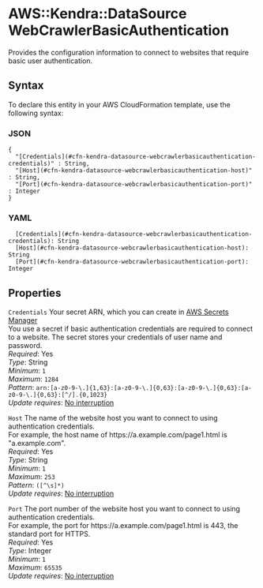 # AWS::Kendra::DataSource WebCrawlerBasicAuthentication<a name="aws-properties-kendra-datasource-webcrawlerbasicauthentication"></a>

Provides the configuration information to connect to websites that require basic user authentication\.

## Syntax<a name="aws-properties-kendra-datasource-webcrawlerbasicauthentication-syntax"></a>

To declare this entity in your AWS CloudFormation template, use the following syntax:

### JSON<a name="aws-properties-kendra-datasource-webcrawlerbasicauthentication-syntax.json"></a>

```
{
  "[Credentials](#cfn-kendra-datasource-webcrawlerbasicauthentication-credentials)" : String,
  "[Host](#cfn-kendra-datasource-webcrawlerbasicauthentication-host)" : String,
  "[Port](#cfn-kendra-datasource-webcrawlerbasicauthentication-port)" : Integer
}
```

### YAML<a name="aws-properties-kendra-datasource-webcrawlerbasicauthentication-syntax.yaml"></a>

```
  [Credentials](#cfn-kendra-datasource-webcrawlerbasicauthentication-credentials): String
  [Host](#cfn-kendra-datasource-webcrawlerbasicauthentication-host): String
  [Port](#cfn-kendra-datasource-webcrawlerbasicauthentication-port): Integer
```

## Properties<a name="aws-properties-kendra-datasource-webcrawlerbasicauthentication-properties"></a>

`Credentials`  <a name="cfn-kendra-datasource-webcrawlerbasicauthentication-credentials"></a>
Your secret ARN, which you can create in [AWS Secrets Manager](https://docs.aws.amazon.com/secretsmanager/latest/userguide/intro.html)   
You use a secret if basic authentication credentials are required to connect to a website\. The secret stores your credentials of user name and password\.  
*Required*: Yes  
*Type*: String  
*Minimum*: `1`  
*Maximum*: `1284`  
*Pattern*: `arn:[a-z0-9-\.]{1,63}:[a-z0-9-\.]{0,63}:[a-z0-9-\.]{0,63}:[a-z0-9-\.]{0,63}:[^/].{0,1023}`  
*Update requires*: [No interruption](https://docs.aws.amazon.com/AWSCloudFormation/latest/UserGuide/using-cfn-updating-stacks-update-behaviors.html#update-no-interrupt)

`Host`  <a name="cfn-kendra-datasource-webcrawlerbasicauthentication-host"></a>
The name of the website host you want to connect to using authentication credentials\.  
For example, the host name of https://a\.example\.com/page1\.html is "a\.example\.com"\.  
*Required*: Yes  
*Type*: String  
*Minimum*: `1`  
*Maximum*: `253`  
*Pattern*: `([^\s]*)`  
*Update requires*: [No interruption](https://docs.aws.amazon.com/AWSCloudFormation/latest/UserGuide/using-cfn-updating-stacks-update-behaviors.html#update-no-interrupt)

`Port`  <a name="cfn-kendra-datasource-webcrawlerbasicauthentication-port"></a>
The port number of the website host you want to connect to using authentication credentials\.  
For example, the port for https://a\.example\.com/page1\.html is 443, the standard port for HTTPS\.  
*Required*: Yes  
*Type*: Integer  
*Minimum*: `1`  
*Maximum*: `65535`  
*Update requires*: [No interruption](https://docs.aws.amazon.com/AWSCloudFormation/latest/UserGuide/using-cfn-updating-stacks-update-behaviors.html#update-no-interrupt)